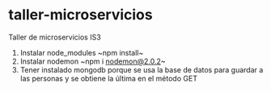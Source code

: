 # taller-microservicios
Taller de microservicios IS3

1. Instalar node_modules ~npm install~
2. Instalar nodemon ~npm i nodemon@2.0.2~
3. Tener instalado mongodb porque se usa la base de datos para guardar a las personas y se obtiene la última en el método GET
